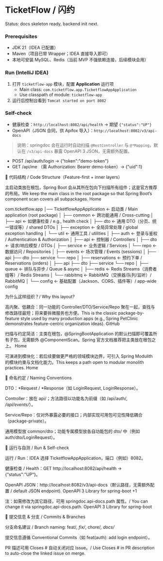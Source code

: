 # TicketFlow / 闪约
Status: docs skeleton ready, backend init next.

### Prerequisites
- JDK 21（IDEA 已配置）
- Maven（项目已带 Wrapper；IDEA 直接导入即可）
- 本地可安装 MySQL、Redis（当前 MVP 不强依赖连接，后续模块会用）

### Run (IntelliJ IDEA)
1. 打开 `ticketflow-app` 模块，配置 **Application** 运行项  
   - Main class: `com.ticketflow.app.TicketflowAppApplication`  
   - Use classpath of module: `ticketflow-app`
2. 运行后控制台看到 `Tomcat started on port 8082`

### Self-check
- 健康检查：`http://localhost:8082/api/health` → 期望 `{"status":"UP"}`
- OpenAPI（JSON 合同，供 Apifox 导入）：`http://localhost:8082/v3/api-docs`

> 说明：springdoc 会在运行时自动扫描 `@RestController` 与 `@*Mapping`，默认在 `/v3/api-docs` 暴露 OpenAPI 3 JSON，无需额外配置。

- POST /api/auth/login → {"token":"demo-token"}
- GET /api/me （需 Authorization: Bearer demo-token）→ {"uid":1}




📁 代码结构 / Code Structure（Feature-first + inner layers）

主启动类放在根包，Spring Boot 会从其所在包向下扫描所有组件；这是官方推荐的布局。We keep the main class in the root package so that Spring Boot’s component scan covers all subpackages. 
Home

com.ticketflow.app
│── TicketflowAppApplication          ← 启动类 / Main application (root package)
│
├── common                            ← 跨功能通用 / Cross-cutting
│   ├── api                           ← 如健康检查 / e.g., health check
│   ├── dto                           ← 通用 DTO（分页、统一错误等）/ shared DTOs
│   ├── exception                     ← 全局异常处理 / global exception handling
│   └── util                          ← 通用工具 / utilities
│
├── auth                              ← 登录与鉴权 / Authentication & Authorization
│   ├── api                           ← 控制器 / Controllers
│   ├── dto                           ← 请求/响应模型 / DTOs
│   ├── service                       ← 业务逻辑 / Services
│   └── repo                          ← 数据访问 / Repositories
│
├── events                            ← 场次管理 / Events (sessions)
│   ├── api ├── dto ├── service └── repo
│
├── reservations                      ← 预约下单 / Reservations (orders)
│   ├── api ├── dto ├── service └── repo
│
├── queue                             ← 排队与异步 / Queue & async
│   ├── redis                         ← Redis Streams（消费者组等）/ Redis Streams
│   └── rabbitmq                      ← RabbitMQ（交换器/队列/监听）/ RabbitMQ
│
└── config                            ← 基础配置（Jackson、CORS、插件等）/ app-wide config


为什么这样组织？/ Why this layout?

高内聚、低耦合：同一功能的 Controller/DTO/Service/Repo 聚在一起，查找与修改路径最短；将来要拆微服务也方便。This is the classic package-by-feature style used by many production apps (e.g., Spring PetClinic demonstrates feature-centric organization ideas). 
GitHub

扫描与约定简洁：主类在根包，@SpringBootApplication 的默认扫描即可覆盖所有子包，无需额外 @ComponentScan。Spring 官方文档推荐把主类放在根包之上。 
Home

可演进到模块化：若后续要做更严格的领域模块边界，可引入 Spring Modulith 的模块约束与文档化能力。This keeps a path open to modular monolith practices. 
Home

🧭 命名约定 / Naming Conventions

DTO：*Request / *Response（如 LoginRequest, LoginResponse）。

Controller：放在 api/；方法路径以功能名为前缀（如 /api/auth/*, /api/events/*）。

Service/Repo：仅对外暴露必要的接口；内部实现可用包可见性降低耦合（package-private）。

通用模型放 common/dto；功能专属模型放各自功能包的 dto/ 中（例如 auth/dto/LoginRequest）。

🚀 运行与自测 / Run & Self-check

运行 / Run：IDEA 选择 TicketflowAppApplication，端口（例如）8082。

健康检查 / Health：GET http://localhost:8082/api/health → {"status":"UP"}。

OpenAPI JSON：http://localhost:8082/v3/api-docs（默认路径，无需额外配置 / default JSON endpoint). 
OpenAPI 3 Library for spring-boot
+1

注：如需修改为其它路径，可用 springdoc.api-docs.path 属性。/ You can change it via springdoc.api-docs.path. 
OpenAPI 3 Library for spring-boot

📌 提交信息 & 分支 / Commits & Branches

分支命名建议 / Branch naming: feat/*, fix/*, chore/*, docs/*

提交信息遵循 Conventional Commits（如 feat(auth): add login endpoint）。

PR 描述可用 Closes #<issue number> 自动关闭对应 Issue。/ Use Closes #<issue> in PR description to auto-close the linked issue on merge.
